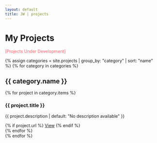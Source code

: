 ```yaml
---
layout: default
title: JW | projects
---
```

# My Projects

<span style="color: #FF6772">[Projects Under Development]</span>

<div class="project-list">
  {% assign categories = site.projects | group_by: "category" | sort: "name" %}
  {% for category in categories %}
    <div class="category-row">
      <h2 class="category-heading">{{ category.name }}</h2>
      <div class="projects-container">
        {% for project in category.items %}
          <div class="project">
            <h3>{{ project.title }}</h3>
            <p>{{ project.description | default: "No description available" }}</p>
            {% if project.url %}
              <a href="{{ project.url }}">View</a>
            {% endif %}
          </div>
        {% endfor %}
      </div>
    </div>
  {% endfor %}
</div>